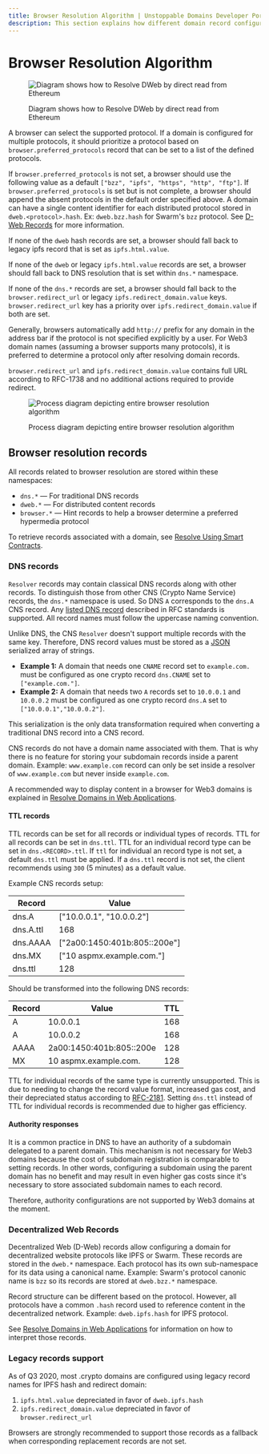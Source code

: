 ```yaml
---
title: Browser Resolution Algorithm | Unstoppable Domains Developer Portal
description: This section explains how different domain record configurations should be interpreted by browsers.
---
```


# Browser Resolution Algorithm

<figure>

![Diagram shows how to Resolve DWeb by direct read from Ethereum](/images/resolve\_dweb\_website\_by\_direct\_reading\_from\_ethereum\_and\_decentralized\_network.png '#width=75%')

<figcaption>Diagram shows how to Resolve DWeb by direct read from Ethereum</figcaption>
</figure>

A browser can select the supported protocol. If a domain is configured for multiple protocols, it should prioritize a protocol based on `browser.preferred_protocols` record that can be set to a list of the defined protocols.

If `browser.preferred_protocols` is not set, a browser should use the following value as a default `["bzz", "ipfs", "https", "http", "ftp"]`. If `browser.preferred_protocols` is set but is not complete, a browser should append the absent protocols in the default order specified above. A domain can have a single content identifier for each distributed protocol stored in `dweb.<protocol>.hash`. Ex: `dweb.bzz.hash` for Swarm's `bzz` protocol. See [D-Web Records](#decentralized-web-records) for more information.

If none of the `dweb` hash records are set, a browser should fall back to legacy ipfs record that is set as `ipfs.html.value`.

If none of the `dweb` or legacy `ipfs.html.value` records are set, a browser should fall back to DNS resolution that is set within `dns.*` namespace.

If none of the `dns.*` records are set, a browser should fall back to the `browser.redirect_url` or legacy `ipfs.redirect_domain.value` keys. `browser.redirect_url` key has a priority over `ipfs.redirect_domain.value` if both are set.

Generally, browsers automatically add `http://` prefix for any domain in the address bar if the protocol is not specified explicitly by a user. For Web3 domain names (assuming a browser supports many protocols), it is preferred to determine a protocol only after resolving domain records.

`browser.redirect_url` and `ipfs.redirect_domain.value` contains full URL according to RFC-1738 and no additional actions required to provide redirect.

<figure>

![Process diagram depicting entire browser resolution algorithm](/images/browser\_resolution\_algorithm.svg '#width=75%')

<figcaption>Process diagram depicting entire browser resolution algorithm</figcaption>
</figure>

## Browser resolution records

All records related to browser resolution are stored within these namespaces:

* `dns.*` — For traditional DNS records
* `dweb.*` — For distributed content records
* `browser.*` — Hint records to help a browser determine a preferred hypermedia protocol

To retrieve records associated with a domain, see [Resolve Using Smart Contracts](/developer-toolkit/resolution-integration-methods/direct-blockchain-calls/resolve-eth-smart-contracts.md).

### DNS records

`Resolver` records may contain classical DNS records along with other records. To distinguish those from other CNS (Crypto Name Service) records, the `dns.*` namespace is used. So DNS `A` corresponds to the `dns.A` CNS record. Any [listed DNS record](https://en.wikipedia.org/wiki/List\_of\_DNS\_record\_types) described in RFC standards is supported. All record names must follow the uppercase naming convention.

Unlike DNS, the CNS `Resolver` doesn't support multiple records with the same key. Therefore, DNS record values must be stored as a [JSON](http://json.org) serialized array of strings.

* **Example 1:** A domain that needs one `CNAME` record set to `example.com.` must be configured as one crypto record `dns.CNAME` set to `["example.com."]`.
* **Example 2:** A domain that needs two `A` records set to `10.0.0.1` and `10.0.0.2` must be configured as one crypto record `dns.A` set to `["10.0.0.1","10.0.0.2"]`.

This serialization is the only data transformation required when converting a traditional DNS record into a CNS record.

CNS records do not have a domain name associated with them. That is why there is no feature for storing your subdomain records inside a parent domain. Example: `www.example.com` record can only be set inside a resolver of `www.example.com` but never inside `example.com`.

A recommended way to display content in a browser for Web3 domains is explained in [Resolve Domains in Web Applications](../resolve-domains-in-web-applications.md).

#### TTL records

TTL records can be set for all records or individual types of records. TTL for all records can be set in `dns.ttl`. TTL for an individual record type can be set in `dns.<RECORD>.ttl`. If `ttl` for individual an record type is not set, a default `dns.ttl` must be applied. If a `dns.ttl` record is not set, the client recommends using `300` (5 minutes) as a default value.

Example CNS records setup:

| Record    | Value                         |
| --------- | ----------------------------- |
| dns.A     | \["10.0.0.1", "10.0.0.2"]     |
| dns.A.ttl | 168                           |
| dns.AAAA  | \["2a00:1450:401b:805::200e"] |
| dns.MX    | \["10 aspmx.example.com."]    |
| dns.ttl   | 128                           |

Should be transformed into the following DNS records:

| Record | Value                    | TTL |
| ------ | ------------------------ | --- |
| A      | 10.0.0.1                 | 168 |
| A      | 10.0.0.2                 | 168 |
| AAAA   | 2a00:1450:401b:805::200e | 128 |
| MX     | 10 aspmx.example.com.    | 128 |

TTL for individual records of the same type is currently unsupported. This is due to needing to change the record value format, increased gas cost, and their depreciated status according to [RFC-2181](https://datatracker.ietf.org/doc/html/rfc2181#section-5.2). Setting `dns.ttl` instead of TTL for individual records is recommended due to higher gas efficiency.

#### Authority responses

It is a common practice in DNS to have an authority of a subdomain delegated to a parent domain. This mechanism is not necessary for Web3 domains because the cost of subdomain registration is comparable to setting records. In other words, configuring a subdomain using the parent domain has no benefit and may result in even higher gas costs since it's necessary to store associated subdomain names to each record.

Therefore, authority configurations are not supported by Web3 domains at the moment.

### Decentralized Web Records

Decentralized Web (D-Web) records allow configuring a domain for decentralized website protocols like IPFS or Swarm. These records are stored in the `dweb.*` namespace. Each protocol has its own sub-namespace for its data using a canonical name. Example: Swarm's protocol canonic name is `bzz` so its records are stored at `dweb.bzz.*` namespace.

Record structure can be different based on the protocol. However, all protocols have a common `.hash` record used to reference content in the decentralized network. Example: `dweb.ipfs.hash` for IPFS protocol.

See [Resolve Domains in Web Applications](../resolve-domains-in-web-applications.md) for information on how to interpret those records.

### Legacy records support

As of Q3 2020, most .crypto domains are configured using legacy record names for IPFS hash and redirect domain:

1. `ipfs.html.value` depreciated in favor of `dweb.ipfs.hash`
2. `ipfs.redirect_domain.value` depreciated in favor of `browser.redirect_url`

Browsers are strongly recommended to support those records as a fallback when corresponding replacement records are not set.
